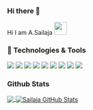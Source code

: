 ### Hi there 👋

<!--
**sailaja23595/sailaja23595** is a ✨ _special_ ✨ repository because its `README.md` (this file) appears on your GitHub profile.

Here are some ideas to get you started:

- 🔭 I’m currently working on ...
- 🌱 I’m currently learning ...
- 👯 I’m looking to collaborate on ...
- 🤔 I’m looking for help with ...
- 💬 Ask me about ...
- 📫 How to reach me: ...
- 😄 Pronouns: ...
- ⚡ Fun fact: ...
-->
Hi I am A.Sailaja <img src="https://raw.githubusercontent.com/sailaja23595/master/hello.gif" width="30px">

 ### 🔧 Technologies & Tools
 ![](https://img.shields.io/badge/Code-Python-informational?style=flat&logo=python&logoColor=white&color=2bbc8a)
 ![](https://img.shields.io/badge/Editor-Visual_Studio_Code-informational?style=flat&logo=visual-studio-code&logoColor=white&color=2bbc8a)
 ![](https://img.shields.io/badge/Code-JavaScript-informational?style=flat&logo=javascript&logoColor=white&color=2bbc8a)
 ![](https://img.shields.io/badge/Code-Java-informational?style=flat&logo=java&logoColor=white&color=2bbc8a)
 ![](https://img.shields.io/badge/Tools-PostgreSQL-informational?style=flat&logo=postgresql&logoColor=white&color=2bbc8a)
 ![](https://img.shields.io/badge/Code-HTML5-informational?style=flat&logo=html5&logoColor=white&color=2bbc8a)
 ![](https://img.shields.io/badge/Code-CSS3-informational?style=flat&logo=css3&logoColor=white&color=2bbc8a)
 ![](https://img.shields.io/badge/Code-React-informational?style=flat&logo=react&logoColor=white&color=2bbc8a)
 ![](https://img.shields.io/badge/Code-Bootstrap-informational?style=flat&logo=bootstrap&logoColor=white&color=2bbc8a)
 
 
### Github Stats
<a href="https://github.com/sailaja23595">
  <img align="center" src="https://github-readme-stats.vercel.app/api/top-langs/?username=sailaja23595&title_color=ffffff&text_color=c9cacc&icon_color=2bbc8a&bg_color=1d1f21" />
</a>
<a href="https://github.com/sailaja23595">
  <img align="center" src="https://github-readme-stats.vercel.app/api?username=sailaja23595&show_icons=true&line_height=27&count_private=true&title_color=ffffff&text_color=c9cacc&icon_color=2bbc8a&bg_color=1d1f21" alt="Sailaja GitHub Stats" />
</a>
